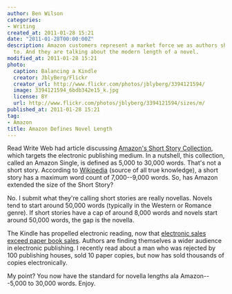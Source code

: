 ```yaml
---
author: Ben Wilson
categories:
- Writing
created_at: 2011-01-28 15:21
date: "2011-01-28T00:00:00Z"
description: Amazon customers represent a market force we as authors should listen
  to. And they are talking about the modern length of a novel.
modified_at: 2011-01-28 15:21
photo:
  caption: Balancing a Kindle
  creator: JblyBerg/Flickr
  creator_url: http://www.flickr.com/photos/jblyberg/3394121594/
  image: 3394121594_6bdb342e15_k.jpg
  license: BY
  url: http://www.flickr.com/photos/jblyberg/3394121594/sizes/m/
published_at: 2011-01-28 15:21
tag:
- Amazon
title: Amazon Defines Novel Length
---
```


Read Write Web had article discussing [Amazon's Short Story Collection](http://web.archive.org/web/20160312160849/http://readwrite.com/2011/01/26/amazon_launches_its_digital_short_story_collection), which targets the electronic publishing medium. In a nutshell, this collection, called an Amazon Single, is defined as 5,000 to 30,000 words. That's not a short story. According to [Wikipedia](http://bit.ly/i0yODm) (source of all true knowledge), a short story has a maximum word count of 7,000--9,000
words. So, has Amazon extended the size of the Short Story?

<!--more-->

No. I submit what they're calling short stories are really  novellas. Novels
tend to start around 50,000 words (typically in the Western or Romance genre).
If short stories have a cap of around 8,000 words and novels start around 50,000
words, the gap is the novella.

The Kindle has propelled electronic reading, now that [electronic sales exceed
paper book sales](http://bit.ly/dM2Hlf). Authors are finding themselves a wider
audience in electronic publishing. I recently read about a man who was rejected
by 100 publishing houses, sold 10 paper copies, but now has sold thousands of
copies electronically.

My point? You now have the standard for novella lengths ala Amazon---5,000 to 30,000 words. Enjoy.
